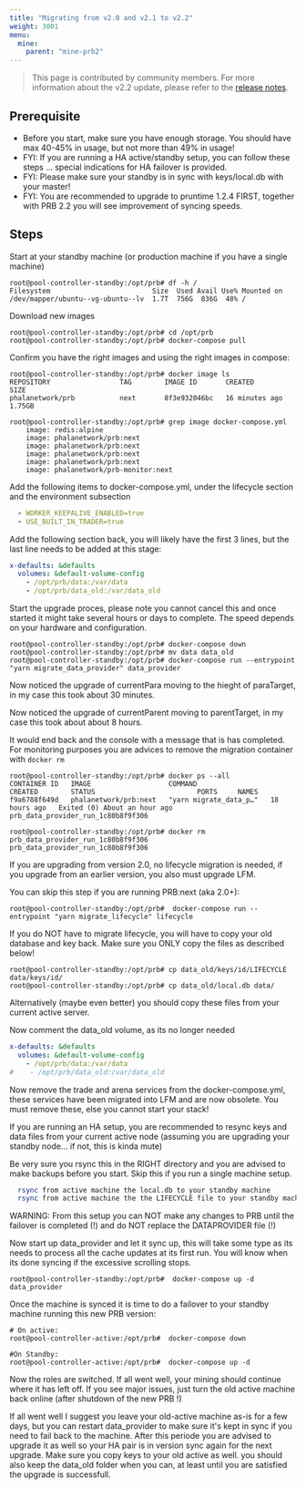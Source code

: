 ```yaml
---
title: "Migrating from v2.0 and v2.1 to v2.2"
weight: 3001
menu:
  mine:
    parent: "mine-prb2"
---
```


> This page is contributed by community members. For more information about the v2.2 update, please refer to the [release notes](/en-us/mine/prb2/2.2-release-note/).

## Prerequisite
- Before you start, make sure you have enough storage. You should have max 40-45% in usage, but not more than 49% in usage!
- FYI: If you are running a HA active/standby setup, you can follow these steps ... special indications for HA failover is provided.
- FYI: Please make sure your standby is in sync with keys/local.db with your master!
- FYI: You are recommended to upgrade to pruntime 1.2.4 FIRST, together with PRB 2.2 you will see improvement of syncing speeds.


## Steps
Start at your standby machine (or production machine if you have a single machine)

```plain
root@pool-controller-standby:/opt/prb# df -h /
Filesystem                         Size  Used Avail Use% Mounted on
/dev/mapper/ubuntu--vg-ubuntu--lv  1.7T  756G  836G  48% /
```

Download new images

```plain
root@pool-controller-standby:/opt/prb# cd /opt/prb
root@pool-controller-standby:/opt/prb# docker-compose pull
```

Confirm you have the right images and using the right images in compose:

```plain
root@pool-controller-standby:/opt/prb# docker image ls
REPOSITORY                 TAG        IMAGE ID       CREATED          SIZE
phalanetwork/prb           next       8f3e932046bc   16 minutes ago   1.75GB

root@pool-controller-standby:/opt/prb# grep image docker-compose.yml
    image: redis:alpine
    image: phalanetwork/prb:next
    image: phalanetwork/prb:next
    image: phalanetwork/prb:next
    image: phalanetwork/prb:next
    image: phalanetwork/prb-monitor:next
```

Add the following items to docker-compose.yml, under the lifecycle section and the environment subsection

```yaml
  - WORKER_KEEPALIVE_ENABLED=true
  - USE_BUILT_IN_TRADER=true
```

Add the following section back, you will likely have the first 3 lines, but the last line needs to be added at this stage:

```yaml
x-defaults: &defaults
  volumes: &default-volume-config
    - /opt/prb/data:/var/data
    - /opt/prb/data_old:/var/data_old
```

Start the upgrade proces, please note you cannot cancel this and once started it might take several hours or days to complete. The speed depends on your hardware and configuration.

```plain
root@pool-controller-standby:/opt/prb# docker-compose down
root@pool-controller-standby:/opt/prb# mv data data_old
root@pool-controller-standby:/opt/prb# docker-compose run --entrypoint "yarn migrate_data_provider" data_provider
```

Now noticed the upgrade of currentPara moving to the hieght of paraTarget, in my case this took about 30 minutes.

Now noticed the upgrade of currentParent moving to parentTarget, in my case this took about about 8 hours.

It would end back and the console with a message that is has completed. For monitoring purposes you are advices to remove the migration container with `docker rm`

```plain
root@pool-controller-standby:/opt/prb# docker ps --all
CONTAINER ID   IMAGE                   COMMAND                  CREATED        STATUS                         PORTS     NAMES
f9a6788f649d   phalanetwork/prb:next   "yarn migrate_data_p…"   18 hours ago   Exited (0) About an hour ago             prb_data_provider_run_1c80b8f9f306

root@pool-controller-standby:/opt/prb# docker rm prb_data_provider_run_1c80b8f9f306
prb_data_provider_run_1c80b8f9f306
```


If you are upgrading from version 2.0, no lifecycle migration is needed, if you upgrade from an earlier version, you also must upgrade LFM.

You can skip this step if you are running PRB:next (aka 2.0+):

```plain
root@pool-controller-standby:/opt/prb#  docker-compose run --entrypoint "yarn migrate_lifecycle" lifecycle
```

If you do NOT have to migrate lifecycle, you will have to copy your old database and key back. Make sure you ONLY copy the files as described below!

```plain
root@pool-controller-standby:/opt/prb# cp data_old/keys/id/LIFECYCLE data/keys/id/
root@pool-controller-standby:/opt/prb# cp data_old/local.db data/
```

Alternatively (maybe even better) you should copy these files from your current active server.

Now comment the data_old volume, as its no longer needed

```yaml
x-defaults: &defaults
  volumes: &default-volume-config
    - /opt/prb/data:/var/data
#    - /opt/prb/data_old:/var/data_old
```

Now remove the trade and arena services from the docker-compose.yml, these services have been migrated into LFM and are now obsolete. You must remove these, else you cannot start your stack!

If you are running an HA setup, you are recommended to resync keys and data files from your current active node (assuming you are upgrading your standby node... if not, this is kinda mute)

Be very sure you rsync this in the RIGHT directory and you are advised to make backups before you start. Skip this if you run a single machine setup.

```bash
  rsync from active machine the local.db to your standby machine
  rsync from active machine the the LIFECYCLE file to your standby machine
```

WARNING: From this setup you can NOT make any changes to PRB until the failover is completed (!) and do NOT replace the DATAPROVIDER file (!)

Now start up data_provider and let it sync up, this will take some type as its needs to process all the cache updates at its first run. You will know when its done syncing if the excessive scrolling stops.

```plain
root@pool-controller-standby:/opt/prb#  docker-compose up -d data_provider
```

Once the machine is synced it is time to do a failover to your standby machine running this new PRB version:

```plain
# On active:
root@pool-controller-active:/opt/prb#  docker-compose down

#On Standby:
root@pool-controller-active:/opt/prb#  docker-compose up -d
```

Now the roles are switched. If all went well, your mining should continue where it has left off. If you see major issues, just turn the old active machine back online (after shutdown of the new PRB !)

If all went well I suggest you leave your old-active machine as-is for a few days, but you can restart data_provider to make sure it's kept in sync if you need to fail back to the machine. After
this periode you are advised to upgrade it as well so your HA pair is in version sync again for the next upgrade. Make sure you copy keys to your old active as well. you should also keep the data_old
folder when you can, at least until you are satisfied the upgrade is successfull.
